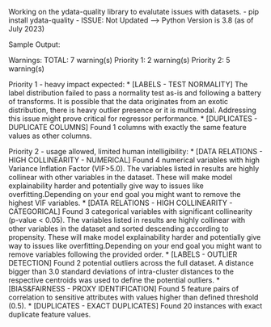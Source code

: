 Working on the ydata-quality library to evalutate issues with datasets.
    - pip install ydata-quality
        - ISSUE: Not Updated --> Python Version is 3.8 (as of July 2023)

Sample Output:

Warnings:
        TOTAL: 7 warning(s)
        Priority 1: 2 warning(s)
        Priority 2: 5 warning(s)

Priority 1 - heavy impact expected:
        * [LABELS - TEST NORMALITY] 
                    The label distribution failed to pass a normality test as-is and following a battery of transforms.
It is possible that the data originates from an exotic distribution, there is heavy outlier presence or it is multimodal. Addressing this issue might prove critical for regressor performance.
        * [DUPLICATES - DUPLICATE COLUMNS] Found 1 columns with exactly the same feature values as other columns.

        
Priority 2 - usage allowed, limited human intelligibility:
        * [DATA RELATIONS - HIGH COLLINEARITY - NUMERICAL] Found 4 numerical variables with high Variance Inflation Factor (VIF>5.0). The variables listed in results are highly collinear with other variables in the dataset. These will make model explainability harder and potentially give way to issues like overfitting.Depending on your end goal you might want to remove the highest VIF variables.
        * [DATA RELATIONS - HIGH COLLINEARITY - CATEGORICAL] Found 3 categorical variables with significant collinearity (p-value < 0.05). The variables listed in results are highly collinear with other variables in the dataset and sorted descending according to propensity. These will make model explainability harder and potentially give way to issues like overfitting.Depending on your end goal you might want to remove variables following the provided order.
        * [LABELS - OUTLIER DETECTION] 
                    Found 2 potential outliers across the full dataset.                     A distance bigger than 3.0 standard deviations of intra-cluster distances                     to the respective centroids was used to define the potential outliers.
        * [BIAS&FAIRNESS - PROXY IDENTIFICATION] Found 5 feature pairs of correlation to sensitive attributes with values higher than defined threshold (0.5).
        * [DUPLICATES - EXACT DUPLICATES] Found 20 instances with exact duplicate feature values.